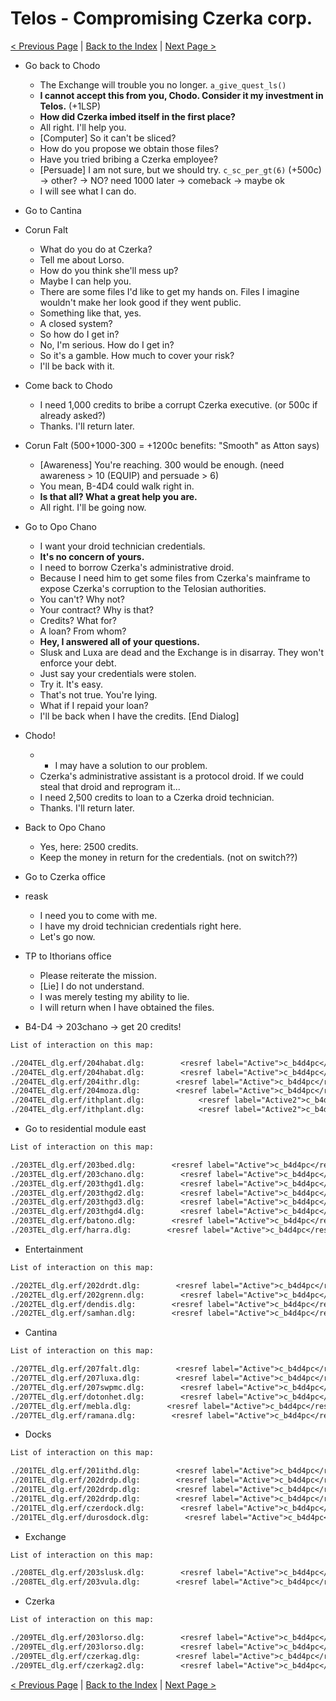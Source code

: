 # Telos - Compromising Czerka corp.

[< Previous Page](./08_Telos.md) |
[Back to the Index](../index.md) |
[Next Page >](./10_Telos.md)

- Go back to Chodo
  - The Exchange will trouble you no longer. `a_give_quest_ls()`
  - **I cannot accept this from you, Chodo. Consider it my investment in Telos.** (+1LSP)
  - **How did Czerka imbed itself in the first place?**
  - All right. I'll help you.
  - [Computer] So it can't be sliced?
  - How do you propose we obtain those files?
  - Have you tried bribing a Czerka employee?
  - [Persuade] I am not sure, but we should try. `c_sc_per_gt(6)` (+500c) -> other? -> NO? need 1000 later -> comeback -> maybe ok
  - I will see what I can do.
- Go to Cantina
- Corun Falt
  - What do you do at Czerka?
  - Tell me about Lorso.
  - How do you think she'll mess up?
  - Maybe I can help you.
  - There are some files I'd like to get my hands on. Files I imagine wouldn't make her look good if they went public.
  - Something like that, yes.
  - A closed system?
  - So how do I get in?
  - No, I'm serious. How do I get in?
  - So it's a gamble. How much to cover your risk?
  - I'll be back with it.
- Come back to Chodo
  - I need 1,000 credits to bribe a corrupt Czerka executive. (or 500c if already asked?)
  - Thanks. I'll return later.
- Corun Falt (500+1000-300 = +1200c benefits: "Smooth" as Atton says)
  - [Awareness] You're reaching. 300 would be enough. (need awareness > 10 (EQUIP) and persuade > 6)
  - You mean, B-4D4 could walk right in.
  - **Is that all? What a great help you are.**
  - All right. I'll be going now.
- Go to Opo Chano
  - I want your droid technician credentials.
  - **It's no concern of yours.**
  - I need to borrow Czerka's administrative droid.
  - Because I need him to get some files from Czerka's mainframe to expose Czerka's corruption to the Telosian authorities.
  - You can't? Why not?
  - Your contract? Why is that?
  - Credits? What for?
  - A loan? From whom?
  - **Hey, I answered all of your questions.**
  - Slusk and Luxa are dead and the Exchange is in disarray. They won't enforce your debt.
  - Just say your credentials were stolen.
  - Try it. It's easy.
  - That's not true. You're lying.
  - What if I repaid your loan?
  - I'll be back when I have the credits. [End Dialog]
- Chodo!
  - - I may have a solution to our problem.
  - Czerka's administrative assistant is a protocol droid. If we could steal that droid and reprogram it...
  - I need 2,500 credits to loan to a Czerka droid technician.
  - Thanks. I'll return later.
- Back to Opo Chano
  - Yes, here: 2500 credits.
  - Keep the money in return for the credentials. (not on switch??)
- Go to Czerka office
- reask
  - I need you to come with me.
  - I have my droid technician credentials right here.
  - Let's go now.
- TP to Ithorians office
  - Please reiterate the mission.
  - [Lie] I do not understand.
  - I was merely testing my ability to lie.
  - I will return when I have obtained the files.


- B4-D4 -> 203chano -> get 20 credits!

```txt
List of interaction on this map:

./204TEL_dlg.erf/204habat.dlg:        <resref label="Active">c_b4d4pc</resref>
./204TEL_dlg.erf/204habat.dlg:        <resref label="Active">c_b4d4pc</resref>
./204TEL_dlg.erf/204ithr.dlg:        <resref label="Active">c_b4d4pc</resref>
./204TEL_dlg.erf/204moza.dlg:        <resref label="Active">c_b4d4pc</resref>
./204TEL_dlg.erf/ithplant.dlg:            <resref label="Active2">c_b4d4pc</resref>
./204TEL_dlg.erf/ithplant.dlg:            <resref label="Active2">c_b4d4pc</resref>
```

- Go to residential module east

```txt
List of interaction on this map:

./203TEL_dlg.erf/203bed.dlg:        <resref label="Active">c_b4d4pc</resref>
./203TEL_dlg.erf/203chano.dlg:        <resref label="Active">c_b4d4pc</resref>
./203TEL_dlg.erf/203thgd1.dlg:        <resref label="Active">c_b4d4pc</resref>
./203TEL_dlg.erf/203thgd2.dlg:        <resref label="Active">c_b4d4pc</resref>
./203TEL_dlg.erf/203thgd3.dlg:        <resref label="Active">c_b4d4pc</resref>
./203TEL_dlg.erf/203thgd4.dlg:        <resref label="Active">c_b4d4pc</resref>
./203TEL_dlg.erf/batono.dlg:        <resref label="Active">c_b4d4pc</resref>
./203TEL_dlg.erf/harra.dlg:        <resref label="Active">c_b4d4pc</resref>
```

- Entertainment

```txt
List of interaction on this map:

./202TEL_dlg.erf/202drdt.dlg:        <resref label="Active">c_b4d4pc</resref>
./202TEL_dlg.erf/202grenn.dlg:        <resref label="Active">c_b4d4pc</resref>
./202TEL_dlg.erf/dendis.dlg:        <resref label="Active">c_b4d4pc</resref>
./202TEL_dlg.erf/samhan.dlg:        <resref label="Active">c_b4d4pc</resref>
```

- Cantina

```txt
List of interaction on this map:

./207TEL_dlg.erf/207falt.dlg:        <resref label="Active">c_b4d4pc</resref>
./207TEL_dlg.erf/207luxa.dlg:        <resref label="Active">c_b4d4pc</resref>
./207TEL_dlg.erf/207swpmc.dlg:        <resref label="Active">c_b4d4pc</resref>
./207TEL_dlg.erf/dotonhet.dlg:        <resref label="Active">c_b4d4pc</resref>
./207TEL_dlg.erf/mebla.dlg:        <resref label="Active">c_b4d4pc</resref>
./207TEL_dlg.erf/ramana.dlg:        <resref label="Active">c_b4d4pc</resref>
```

- Docks

```txt
List of interaction on this map:

./201TEL_dlg.erf/201ithd.dlg:        <resref label="Active">c_b4d4pc</resref>
./201TEL_dlg.erf/202drdp.dlg:        <resref label="Active">c_b4d4pc</resref>
./201TEL_dlg.erf/202drdp.dlg:        <resref label="Active">c_b4d4pc</resref>
./201TEL_dlg.erf/202drdp.dlg:        <resref label="Active">c_b4d4pc</resref>
./201TEL_dlg.erf/czerdock.dlg:        <resref label="Active">c_b4d4pc</resref>
./201TEL_dlg.erf/durosdock.dlg:        <resref label="Active">c_b4d4pc</resref>
```

- Exchange

```txt
List of interaction on this map:

./208TEL_dlg.erf/203slusk.dlg:        <resref label="Active">c_b4d4pc</resref>
./208TEL_dlg.erf/203vula.dlg:        <resref label="Active">c_b4d4pc</resref>
```

- Czerka

```txt
List of interaction on this map:

./209TEL_dlg.erf/203lorso.dlg:        <resref label="Active">c_b4d4pc</resref>
./209TEL_dlg.erf/203lorso.dlg:        <resref label="Active">c_b4d4pc</resref>
./209TEL_dlg.erf/czerkag.dlg:        <resref label="Active">c_b4d4pc</resref>
./209TEL_dlg.erf/czerkag2.dlg:        <resref label="Active">c_b4d4pc</resref>
```


[< Previous Page](./08_Telos.md) |
[Back to the Index](../index.md) |
[Next Page >](./10_Telos.md)
